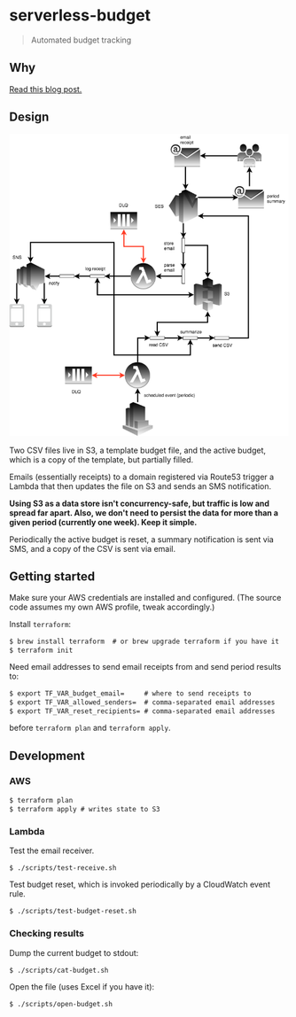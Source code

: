 # serverless-budget

> Automated budget tracking


## Why

[Read this blog post.](https://blog.yangmillstheory.com/posts/serverless-budget-tracking/)

## Design

<p align="center">
  <img src="./budget.png">
</p>

Two CSV files live in S3, a template budget file, and the active budget, which is a copy of the template, but partially filled.

Emails (essentially receipts) to a domain registered via Route53 trigger a Lambda that then updates the file on S3 and sends an SMS notification.

**Using S3 as a data store isn't concurrency-safe, but traffic is low and spread far apart. Also, we don't need to persist the data for more than a given period (currently one week). Keep it simple.**

Periodically the active budget is reset, a summary notification is sent via SMS, and a copy of the CSV is sent via email.


## Getting started

Make sure your AWS credentials are installed and configured. (The source code assumes my own AWS profile, tweak accordingly.)

Install `terraform`:

```
$ brew install terraform  # or brew upgrade terraform if you have it
$ terraform init
```

Need email addresses to send email receipts from and send period results to:

```
$ export TF_VAR_budget_email=     # where to send receipts to
$ export TF_VAR_allowed_senders=  # comma-separated email addresses
$ export TF_VAR_reset_recipients= # comma-separated email addresses
```

before `terraform plan` and `terraform apply`.

## Development

### AWS

```
$ terraform plan
$ terraform apply # writes state to S3
```

### Lambda

Test the email receiver.

```
$ ./scripts/test-receive.sh
```

Test budget reset, which is invoked periodically by a CloudWatch event rule.

```
$ ./scripts/test-budget-reset.sh
```

### Checking results

Dump the current budget to stdout:

```
$ ./scripts/cat-budget.sh
```

Open the file (uses Excel if you have it):

```
$ ./scripts/open-budget.sh
```
